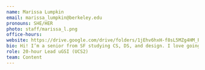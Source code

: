 ```yaml
---
name: Marissa Lumpkin
email: marissa_lumpkin@berkeley.edu
pronouns: SHE/HER
photo: staff/marissa_l.png
office-hours: 
website: https://drive.google.com/drive/folders/1jEhv6hxH-f8sL5MZg4HM_PDq8Sv5AQ9h?usp=sharing
bio: Hi! I’m a senior from SF studying CS, DS, and design. I love going on runs in the Berkeley hills, designing/building things, and coffee shop hopping around campus. Super excited for another Data gr8 semester :)
role: 20-hour Lead uGSI (UCS2)
team: Content
---
```

